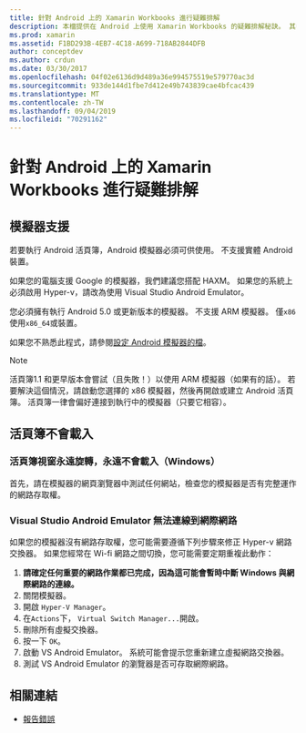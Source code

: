 ```yaml
---
title: 針對 Android 上的 Xamarin Workbooks 進行疑難排解
description: 本檔提供在 Android 上使用 Xamarin Workbooks 的疑難排解秘訣。 其中討論模擬器支援、不會載入的活頁簿，以及其他主題。
ms.prod: xamarin
ms.assetid: F1BD293B-4EB7-4C18-A699-718AB2844DFB
author: conceptdev
ms.author: crdun
ms.date: 03/30/2017
ms.openlocfilehash: 04f02e6136d9d489a36e994575519e579770ac3d
ms.sourcegitcommit: 933de144d1fbe7d412e49b743839cae4bfcac439
ms.translationtype: MT
ms.contentlocale: zh-TW
ms.lasthandoff: 09/04/2019
ms.locfileid: "70291162"
---
```

# <a name="troubleshooting-xamarin-workbooks-on-android"></a>針對 Android 上的 Xamarin Workbooks 進行疑難排解

## <a name="emulator-support"></a>模擬器支援

若要執行 Android 活頁簿，Android 模擬器必須可供使用。 不支援實體 Android 裝置。

如果您的電腦支援 Google 的模擬器，我們建議您搭配 HAXM。
如果您的系統上必須啟用 Hyper-v，請改為使用 Visual Studio Android Emulator。

您必須擁有執行 Android 5.0 或更新版本的模擬器。 不支援 ARM 模擬器。 僅`x86`使用`x86_64`或裝置。

如果您不熟悉此程式，請參閱[設定 Android 模擬器的檔][android-emu]。

> [!NOTE]
> 活頁簿1.1 和更早版本會嘗試（且失敗！）以使用 ARM 模擬器（如果有的話）。 若要解決這個情況，請啟動您選擇的 x86 模擬器，然後再開啟或建立 Android 活頁簿。 活頁簿一律會偏好連接到執行中的模擬器（只要它相容）。

## <a name="workbooks-wont-load"></a>活頁簿不會載入

### <a name="workbook-window-spins-forever-never-loads-windows"></a>活頁簿視窗永遠旋轉，永遠不會載入（Windows）

首先，請在模擬器的網頁瀏覽器中測試任何網站，檢查您的模擬器是否有完整運作的網路存取權。

### <a name="visual-studio-android-emulator-cannot-connect-to-the-internet"></a>Visual Studio Android Emulator 無法連線到網際網路

如果您的模擬器沒有網路存取權，您可能需要遵循下列步驟來修正 Hyper-v 網路交換器。 如果您經常在 Wi-fi 網路之間切換，您可能需要定期重複此動作：

1. **請確定任何重要的網路作業都已完成，因為這可能會暫時中斷 Windows 與網際網路的連線。**
1. 關閉模擬器。
1. 開啟 `Hyper-V Manager`。
1. 在`Actions`下， `Virtual Switch Manager...`開啟。
1. 刪除所有虛擬交換器。
1. 按一下 `OK`。
1. 啟動 VS Android Emulator。 系統可能會提示您重新建立虛擬網路交換器。
1. 測試 VS Android Emulator 的瀏覽器是否可存取網際網路。

[android-emu]: ~/android/deploy-test/debugging/debug-on-emulator.md

## <a name="related-links"></a>相關連結

- [報告錯誤](~/tools/workbooks/install.md#reporting-bugs)
